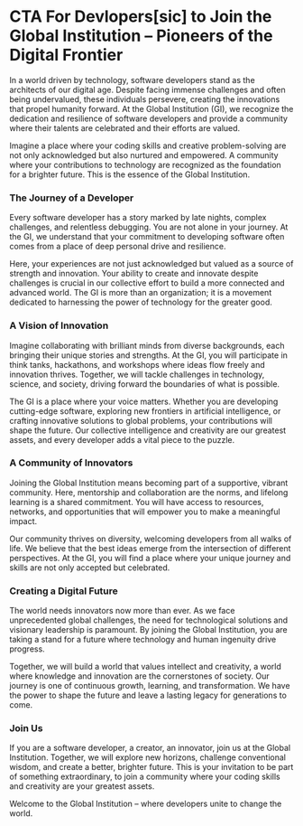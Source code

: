# CTA For Devlopers[sic] to Join the Global Institution – Pioneers of the Digital Frontier

In a world driven by technology, software developers stand as the architects of our digital age. Despite facing immense challenges and often being undervalued, these individuals persevere, creating the innovations that propel humanity forward. At the Global Institution (GI), we recognize the dedication and resilience of software developers and provide a community where their talents are celebrated and their efforts are valued.

Imagine a place where your coding skills and creative problem-solving are not only acknowledged but also nurtured and empowered. A community where your contributions to technology are recognized as the foundation for a brighter future. This is the essence of the Global Institution.

### The Journey of a Developer

Every software developer has a story marked by late nights, complex challenges, and relentless debugging. You are not alone in your journey. At the GI, we understand that your commitment to developing software often comes from a place of deep personal drive and resilience.

Here, your experiences are not just acknowledged but valued as a source of strength and innovation. Your ability to create and innovate despite challenges is crucial in our collective effort to build a more connected and advanced world. The GI is more than an organization; it is a movement dedicated to harnessing the power of technology for the greater good.

### A Vision of Innovation

Imagine collaborating with brilliant minds from diverse backgrounds, each bringing their unique stories and strengths. At the GI, you will participate in think tanks, hackathons, and workshops where ideas flow freely and innovation thrives. Together, we will tackle challenges in technology, science, and society, driving forward the boundaries of what is possible.

The GI is a place where your voice matters. Whether you are developing cutting-edge software, exploring new frontiers in artificial intelligence, or crafting innovative solutions to global problems, your contributions will shape the future. Our collective intelligence and creativity are our greatest assets, and every developer adds a vital piece to the puzzle.

### A Community of Innovators

Joining the Global Institution means becoming part of a supportive, vibrant community. Here, mentorship and collaboration are the norms, and lifelong learning is a shared commitment. You will have access to resources, networks, and opportunities that will empower you to make a meaningful impact.

Our community thrives on diversity, welcoming developers from all walks of life. We believe that the best ideas emerge from the intersection of different perspectives. At the GI, you will find a place where your unique journey and skills are not only accepted but celebrated.

### Creating a Digital Future

The world needs innovators now more than ever. As we face unprecedented global challenges, the need for technological solutions and visionary leadership is paramount. By joining the Global Institution, you are taking a stand for a future where technology and human ingenuity drive progress.

Together, we will build a world that values intellect and creativity, a world where knowledge and innovation are the cornerstones of society. Our journey is one of continuous growth, learning, and transformation. We have the power to shape the future and leave a lasting legacy for generations to come.

### Join Us

If you are a software developer, a creator, an innovator, join us at the Global Institution. Together, we will explore new horizons, challenge conventional wisdom, and create a better, brighter future. This is your invitation to be part of something extraordinary, to join a community where your coding skills and creativity are your greatest assets.

Welcome to the Global Institution – where developers unite to change the world.
